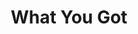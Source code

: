 ---
layout: song
id: 33
title: What You Got
artist: Third Digit & Kraedt
genre: House Hybrid
image: What You Got.jpg
buy-able: true
downloadable: false
itunes: https://itunes.apple.com/us/album/what-you-got-single/id1279566158
beatport:
gplay: https://play.google.com/store/music/album/Third_Digit_Kraedt_What_You_Got?id=Bxxsjyfgmang5bva36dsvn4phry
amazon: https://www.amazon.com/What-You-Third-Digit-Kraedt/dp/B075DQVJR4/
license: 3
---